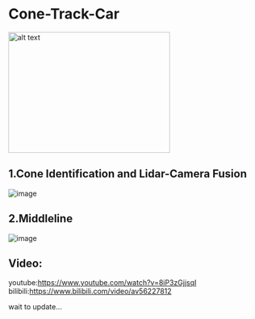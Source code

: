 # Cone-Track-Car


 <img src="https://github.com/jiawenhulu/Cone-Track-Car/blob/master/image/1.jpg" alt="alt text" width="320" height="240">
 
## 1.Cone Identification and Lidar-Camera Fusion
 ![image](https://github.com/jiawenhulu/Cone-Track-Car/blob/master/image/3.png)
 
## 2.Middleline
 ![image](https://github.com/jiawenhulu/Cone-Track-Car/blob/master/image/4.png)
 
## Video:
 youtube:https://www.youtube.com/watch?v=8iP3zGjjsqI
 bilibili:https://www.bilibili.com/video/av56227812

wait to update...
